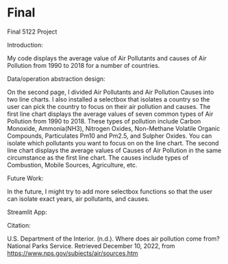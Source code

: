 # Final
Final 5122 Project

Introduction:

My code displays the average value of Air Pollutants and causes of Air Pollution from 1990 to 2018 for a number of countries.


Data/operation abstraction design:

On the second page, I divided Air Pollutants and Air Pollution Causes into two line charts. I also installed a selectbox that isolates a country so the user can pick the country to focus on their air pollution and causes. The first line chart displays the average values of seven common types of Air Pollution from 1990 to 2018. These types of pollution include Carbon Monoxide, Ammonia(NH3), Nitrogen Oxides, Non-Methane Volatile Organic Compounds, Particulates Pm10 and Pm2.5, and Sulpher Oxides. You can isolate which pollutants you want to focus on on the line chart. The second line chart displays the average values of Causes of Air Pollution in the same circumstance as the first line chart. The causes include types of Combustion, Mobile Sources, Agriculture, etc.


Future Work:

In the future, I might try to add more selectbox functions so that the user can isolate exact years, air pollutants, and causes.

Streamlit App:

Citation:

U.S. Department of the Interior. (n.d.). Where does air pollution come from? National Parks Service. Retrieved December 10, 2022, from https://www.nps.gov/subjects/air/sources.htm 
